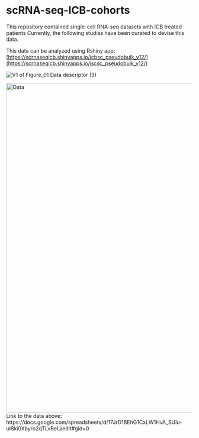 # scRNA-seq-ICB-cohorts
This repository contained single-cell RNA-seq datasets with ICB treated patients
Currently, the following studies have been curated to devise this data. 

This data can be analyzed using Rshiny app: [https://scrnaseqicb.shinyapps.io/icbsc_pseudobulk_v12/](https://scrnaseqicb.shinyapps.io/iscsc_pseudobulk_v12/)

![V1 of Figure_01 Data descriptor (3)](https://github.com/MahnoorNGondal/scRNA-seq-ICB-cohorts/assets/89783694/50fce04f-0b11-44e6-b78d-cc0a0c17c04f)

<img width="891" alt="Data" src="https://github.com/MahnoorNGondal/scRNA-seq-ICB-cohorts/assets/89783694/c4f0a641-ea88-4fe4-815a-b880271033c8">
Link to the data above: https://docs.google.com/spreadsheets/d/17JrD1BEhG1CxLW1HvA_SUlu-uI8ki0Xbyro2qTLvBeU/edit#gid=0
